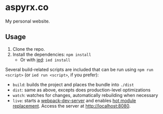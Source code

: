 # aspyrx.co
My personal website.

## Usage
1. Clone the repo.
2. Install the dependencies: `npm install`
    - Or with [ied](https://github.com/alexanderGugel/ied): `ied install`

Several build-related scripts are included that can be run using
`npm run <script>` (or `ied run <script>`, if you prefer):

- `build`: builds the project and places the bundle into `./dist`
- `dist`: same as above, excepts does production-level optimizations
- `watch`: watches for changes, automatically rebuilding when necessary
- `live`: starts a [webpack-dev-server](https://github.com/webpack/docs/wiki/webpack-dev-server)
    and enables [hot module replacement](https://github.com/webpack/docs/wiki/hot-module-replacement-with-webpack).
    Access the server at [http://localhost:8080](http://localhost:8080).


